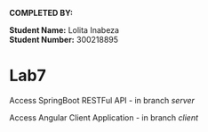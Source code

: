 **COMPLETED BY:**

**Student Name:** Lolita Inabeza  
**Student Number:** 300218895

# Lab7 
Access SpringBoot RESTFul API - in branch *server* 

Access Angular Client Application - in branch *client*
